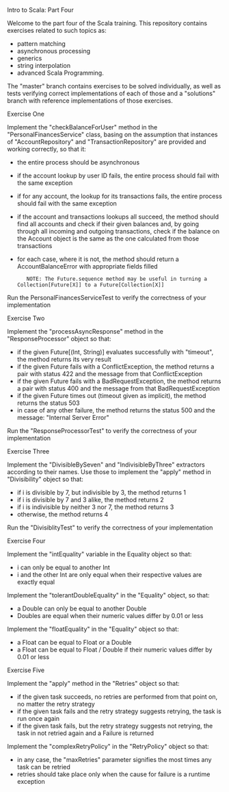 Intro to Scala: Part Four

Welcome to the part four of the Scala training. This repository contains exercises related to such topics as:
  * pattern matching
  * asynchronous processing
  * generics
  * string interpolation
  * advanced Scala Programming.

The "master" branch contains exercises to be solved individually, as well as tests verifying correct implementations
of each of those and a "solutions" branch with reference implementations of those exercises.


 Exercise One

 Implement the "checkBalanceForUser" method in the "PersonalFinancesService" class, basing on the assumption that
 instances of "AccountRepository" and "TransactionRepository" are provided and working correctly, so that it:
 * the entire process should be asynchronous
 * if the account lookup by user ID fails, the entire process should fail with the same exception
 * if for any account, the lookup for its transactions fails, the entire process should fail with the same exception
 * if the account and transactions lookups all succeed, the method should find all accounts and check if their
 given balances and, by going through all incoming and outgoing transactions, check if the balance on the Account
 object is the same as the one calculated from those transactions
 * for each case, where it is not, the method should return a AccountBalanceError with appropriate fields filled
          
          NOTE: The Future.sequence method may be useful in turning a Collection[Future[X]] to a Future[Collection[X]]
          
 Run the PersonalFinancesServiceTest to verify the correctness of your implementation
          
        
 Exercise Two
    
 Implement the "processAsyncResponse" method in the "ResponseProcessor" object so that:
        
 * if the given Future[(Int, String)] evaluates successfully with "timeout", the method returns its very result
 * if the given Future fails with a ConflictException, the method returns a pair with status 422 and the message 
 from that ConflictException
 * if the given Future fails with a BadRequestException, the method returns a pair with status 400 and the message
 from that BadRequestException
 * if the given Future times out (timeout given as implicit), the method returns the status 503
 * in case of any other failure, the method returns the status 500 and the message: "Internal Server Error" 
 
 Run the "ResponseProcessorTest" to verify the correctness of your implementation
 
 Exercise Three
 
 Implement the "DivisibleBySeven" and "IndivisibleByThree" extractors according to their names. Use those to implement 
 the "apply" method in "Divisibility" object so that:
 
 * if i is divisible by 7, but indivisible by 3, the method returns 1
 * if i is divisible by 7 and 3 alike, the method returns 2
 * if i is indivisible by neither 3 nor 7, the method returns 3
 * otherwise, the method returns 4
 
 Run the "DivisiblityTest" to verify the correctness of your implementation
 
 
 Exercise Four
 
 Implement the "intEquality" variable in the Equality object so that:
 * i can only be equal to another Int
 * i and the other Int are only equal when their respective values are exactly equal
 
 Implement the "tolerantDoubleEquality" in the "Equality" object, so that:
 * a Double can only be equal to another Double
 * Doubles are equal when their numeric values differ by 0.01 or less
 
 Implement the "floatEquality" in the "Equality" object so that:
 * a Float can be equal to Float or a Double
 * a Float can be equal to Float / Double if their numeric values differ by 0.01 or less
 
 
 Exercise Five
 
 Implement the "apply" method in the "Retries" object so that:
 
 * if the given task succeeds, no retries are performed from that point on, no matter the retry strategy
 * if the given task fails and the retry strategy suggests retrying, the task is run once again
 * if the given task fails, but the retry strategy suggests not retrying, the task in not retried again and a Failure is
 returned
 
 Implement the "complexRetryPolicy" in the "RetryPolicy" object so that:
 
 * in any case, the "maxRetries" parameter signifies the most times any task can be retried
 * retries should take place only when the cause for failure is a runtime exception
